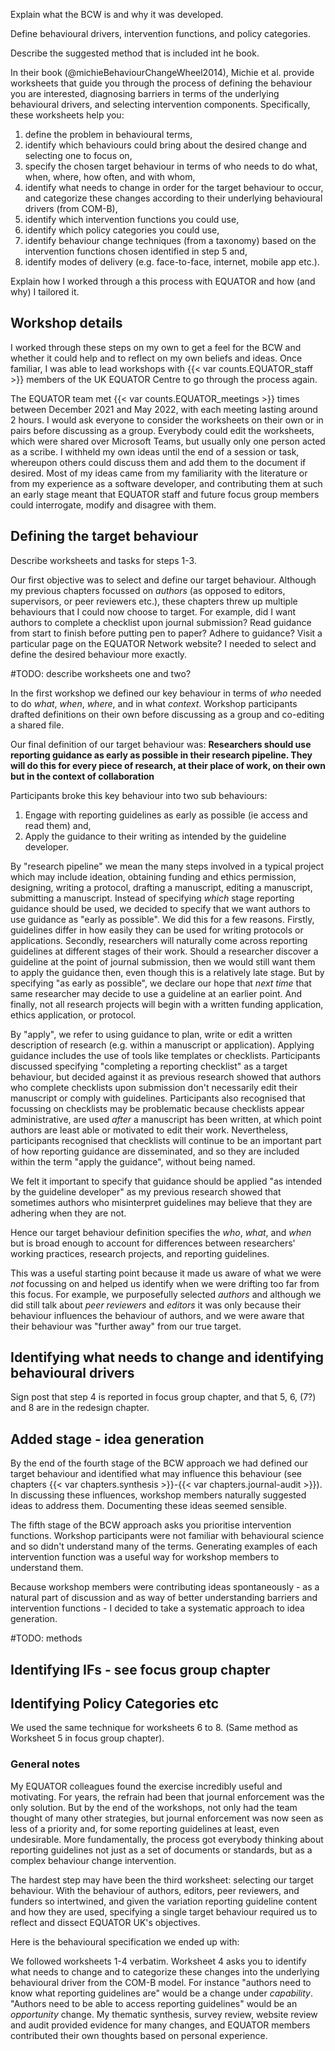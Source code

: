 Explain what the BCW is and why it was developed. 

Define behavioural drivers, intervention functions, and policy categories.

Describe the suggested method that is included int he book.

In their book (@michieBehaviourChangeWheel2014), Michie et al. provide worksheets that guide you through the process of defining the behaviour you are interested, diagnosing barriers in terms of the underlying behavioural drivers, and selecting intervention components. Specifically, these worksheets help you:

1. define the problem in behavioural terms,
2. identify which behaviours could bring about the desired change and selecting one to focus on,
3. specify the chosen target behaviour in terms of who needs to do what, when, where, how often, and with whom,
4. identify what needs to change in order for the target behaviour to occur, and categorize these changes according to their underlying behavioural drivers (from COM-B),
5. identify which intervention functions you could use,
6. identify which policy categories you could use,
7. identify behaviour change techniques (from a taxonomy) based on the intervention functions chosen identified in step 5 and,
8. identify modes of delivery (e.g. face-to-face, internet, mobile app etc.).

Explain how I worked through a this process with EQUATOR and how (and why) I tailored it. 

## Workshop details

I worked through these steps on my own to get a feel for the BCW and whether it could help and to reflect on my own beliefs and ideas. Once familiar, I was able to lead workshops with {{< var counts.EQUATOR_staff >}} members of the UK EQUATOR Centre to go through the process again. 

The EQUATOR team met {{< var counts.EQUATOR_meetings >}} times between December 2021 and May 2022, with each meeting lasting around 2 hours. I would ask everyone to consider the worksheets on their own or in pairs before discussing as a group. Everybody could edit the worksheets, which were shared over Microsoft Teams, but usually only one person acted as a scribe. I withheld my own ideas until the end of a session or task, whereupon others could discuss them and add them to the document if desired. Most of my ideas came from my familiarity with the literature or from my experience as a software developer, and contributing them at such an early stage meant that EQUATOR staff and future focus group members could interrogate, modify and disagree with them.

## Defining the target behaviour

Describe worksheets and tasks for steps 1-3.

Our first objective was to select and define our target behaviour. Although my previous chapters focussed on _authors_ (as opposed to editors, supervisors, or peer reviewers etc.), these chapters threw up multiple behaviours that I could now choose to target. For example, did I want authors to complete a checklist upon journal submission? Read guidance from start to finish before putting pen to paper? Adhere to guidance? Visit a particular page on the EQUATOR Network website? I needed to select and define the desired behaviour more exactly.

#TODO: describe worksheets one and two?

In the first workshop we defined our key behaviour in terms of _who_ needed to do _what_, _when_, _where_, and in what _context_. Workshop participants drafted definitions on their own before discussing as a group and co-editing a shared file.

Our final definition of our target behaviour was: **Researchers should use reporting guidance as early as possible in their research pipeline. They will do this for every piece of research, at their place of work, on their own but in the context of collaboration**

Participants broke this key behaviour into two sub behaviours:

1. Engage with reporting guidelines as early as possible (ie access and read them) and,
2. Apply the guidance to their writing as intended by the guideline developer.

By "research pipeline" we mean the many steps involved in a typical project which may include ideation, obtaining funding and ethics permission, designing, writing a protocol, drafting a manuscript, editing a manuscript, submitting a manuscript. Instead of specifying _which_ stage reporting guidance should be used, we decided to specify that we want authors to use guidance as "early as possible". We did this for a few reasons. Firstly, guidelines differ in how easily they can be used for writing protocols or applications. Secondly, researchers will naturally come across reporting guidelines at different stages of their work. Should a researcher discover a guideline at the point of journal submission, then we would still want them to apply the guidance then, even though this is a relatively late stage. But by specifying "as early as possible", we declare our hope that _next time_ that same researcher may decide to use a guideline at an earlier point. And finally, not all research projects will begin with a written funding application, ethics application, or protocol.

By "apply", we refer to using guidance to plan, write or edit a written description of research (e.g. within a manuscript or application). Applying guidance includes the use of tools like templates or checklists. Participants discussed specifying "completing a reporting checklist" as a target behaviour, but decided against it as previous research showed that authors who complete checklists upon submission don't necessarily edit their manuscript or comply with guidelines. Participants also recognised that focussing on checklists may be problematic because checklists appear administrative, are used _after_ a manuscript has been written, at which point authors are least able or motivated to edit their work. Nevertheless, participants recognised that checklists will continue to be an important part of how reporting guidance are disseminated, and so they are included within the term "apply the guidance", without being named.

We felt it important to specify that guidance should be applied "as intended by the guideline developer" as my previous research showed that sometimes authors who misinterpret guidelines may believe that they are adhering when they are not.

Hence our target behaviour definition specifies the _who_, _what_, and _when_ but is broad enough to account for differences between researchers' working practices, research projects, and reporting guidelines.

This was a useful starting point because it made us aware of what we were _not_ focussing on and helped us identify when we were drifting too far from this focus. For example, we purposefully selected _authors_ and although we did still talk about _peer reviewers_ and _editors_ it was only because their behaviour influences the behaviour of authors, and we were aware that their behaviour was "further away" from our true target.

## Identifying what needs to change and identifying behavioural drivers

Sign post that step 4 is reported in focus group chapter, and that 5, 6, (7?) and 8 are in the redesign chapter.

## Added stage - idea generation

By the end of the fourth stage of the BCW approach we had defined our target behaviour and identified what may influence this behaviour (see chapters {{< var chapters.synthesis >}}-{{< var chapters.journal-audit >}}). In discussing these influences, workshop members naturally suggested ideas to address them. Documenting these ideas seemed sensible.

The fifth stage of the BCW approach asks you prioritise intervention functions. Workshop participants were not familiar with behavioural science and so didn't understand many of the terms. Generating examples of each intervention function was a useful way for workshop members to understand them.

Because workshop members were contributing ideas spontaneously - as a natural part of discussion and as way of better understanding barriers and intervention functions - I decided to take a systematic approach to idea generation.

#TODO: methods


## Identifying IFs - see focus group chapter

## Identifying Policy Categories etc

We used the same technique for worksheets 6 to 8. (Same method as Worksheet 5 in focus group chapter).

### General notes

My EQUATOR colleagues found the exercise incredibly useful and motivating. For years, the refrain had been that journal enforcement was the only solution. But by the end of the workshops, not only had the team thought of many other strategies, but journal enforcement was now seen as less of a priority and, for some reporting guidelines at least, even undesirable. More fundamentally, the process got everybody thinking about reporting guidelines not just as a set of documents or standards, but as a complex behaviour change intervention.

The hardest step may have been the third worksheet: selecting our target behaviour. With the behaviour of authors, editors, peer reviewers, and funders so intertwined, and given the variation reporting guideline content and how they are used, specifying a single target behaviour required us to reflect and dissect EQUATOR UK's objectives.

Here is the behavioural specification we ended up with:

<!-- #TODO: insert behavioural specification -->

We followed worksheets 1-4 verbatim. Worksheet 4 asks you to identify what needs to change and to categorize these changes into the underlying behavioural driver from the COM-B model. For instance "authors need to know what reporting guidelines are" would be a change under _capability_. "Authors need to be able to access reporting guidelines" would be an _opportunity_ change. My thematic synthesis, survey review, website review and audit provided evidence for many changes, and EQUATOR members contributed their own thoughts based on personal experience.